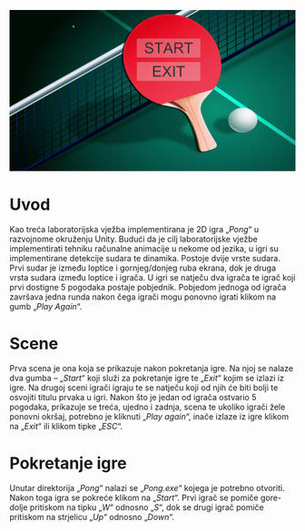 ![Alt Text](gameplay.gif) 


# Uvod
Kao treća laboratorijska vježba implementirana je 2D igra „*Pong*“ u razvojnome okruženju Unity. Budući da je cilj laboratorijske vježbe implementirati tehniku računalne animacije u nekome od jezika, u igri su implementirane detekcije sudara te dinamika. Postoje dvije vrste sudara. Prvi sudar je između loptice i gornjeg/donjeg ruba ekrana, dok je druga vrsta sudara između loptice i igrača. U igri se natječu dva igrača te igrač koji prvi dostigne 5 pogodaka postaje pobjednik. Pobjedom jednoga od igrača završava jedna runda nakon čega igrači mogu ponovno igrati klikom na gumb „*Play Again*“.


# Scene

Prva scena je ona koja se prikazuje nakon pokretanja igre. Na njoj se nalaze dva gumba – „*Start*“ koji služi za pokretanje igre te „*Exit*“ kojim se izlazi iz igre. Na drugoj sceni igrači igraju te se natječu koji od njih će biti bolji te osvojiti titulu prvaka u igri. Nakon što je jedan od igrača ostvario 5 pogodaka, prikazuje se treća, ujedno i zadnja, scena te ukoliko igrači žele ponovni okršaj, potrebno je kliknuti „*Play again*“, inače izlaze iz igre klikom na „*Exit*“ ili klikom tipke „*ESC*“.


# Pokretanje igre

Unutar direktorija „*Pong*“ nalazi se „*Pong.exe*“ kojega je potrebno otvoriti. Nakon toga igra se pokreće klikom na „*Start*“. Prvi igrač se pomiče gore-dolje pritiskom na tipku „*W*“ odnosno „*S*“, dok se drugi igrač pomiče pritiskom na strjelicu „*Up*“ odnosno „*Down*“.
